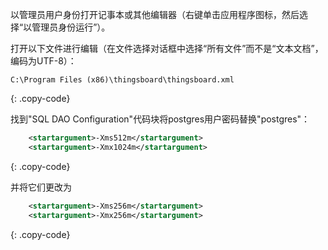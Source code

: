 以管理员用户身份打开记事本或其他编辑器（右键单击应用程序图标，然后选择“以管理员身份运行”）。

打开以下文件进行编辑（在文件选择对话框中选择“所有文件”而不是“文本文档”，编码为UTF-8）：

```text 
C:\Program Files (x86)\thingsboard\thingsboard.xml
``` 
{: .copy-code}


找到"SQL DAO Configuration"代码块将postgres用户密码替换"postgres"：

```xml
    <startargument>-Xms512m</startargument>
    <startargument>-Xmx1024m</startargument>
```
{: .copy-code}

并将它们更改为

```xml
    <startargument>-Xms256m</startargument>
    <startargument>-Xmx256m</startargument>
```
{: .copy-code}
